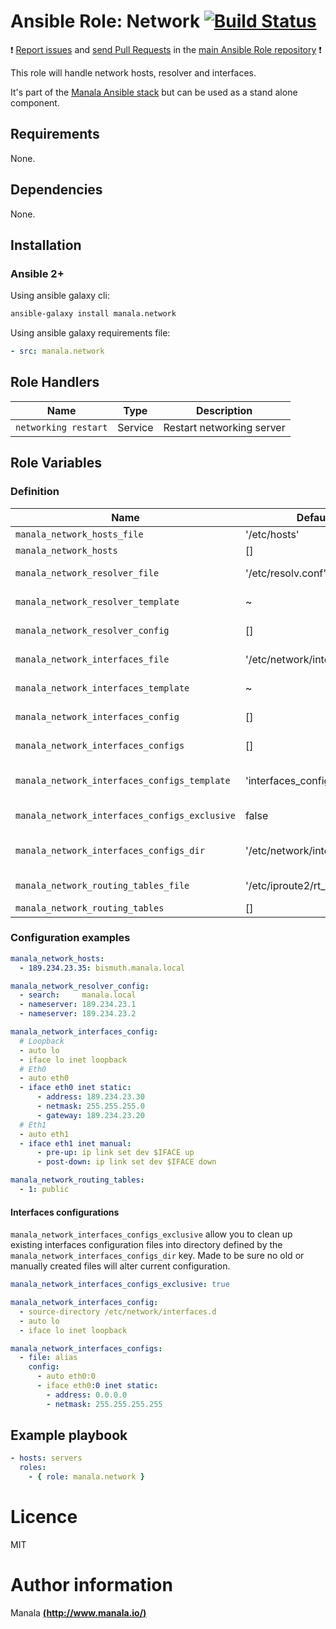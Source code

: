 # Ansible Role: Network [![Build Status](https://travis-ci.org/manala/ansible-role-network.svg?branch=master)](https://travis-ci.org/manala/ansible-role-network)

:exclamation: [Report issues](https://github.com/manala/ansible-roles/issues) and [send Pull Requests](https://github.com/manala/ansible-roles/pulls) in the [main Ansible Role repository](https://github.com/manala/ansible-roles) :exclamation:

This role will handle network hosts, resolver and interfaces.

It's part of the [Manala Ansible stack](http://www.manala.io) but can be used as a stand alone component.

## Requirements

None.

## Dependencies

None.

## Installation

### Ansible 2+

Using ansible galaxy cli:

```bash
ansible-galaxy install manala.network
```

Using ansible galaxy requirements file:

```yaml
- src: manala.network
```

## Role Handlers

| Name                 | Type    | Description               |
| -------------------- | ------- | ------------------------- |
| `networking restart` | Service | Restart networking server |

## Role Variables

### Definition

| Name                                           | Default                       | Type   | Description                              |
| ---------------------------------------------- | ----------------------------- | ------ | ---------------------------------------- |
| `manala_network_hosts_file`                    | '/etc/hosts'                  | String | Host file path                           |
| `manala_network_hosts`                         | []                            | Array  | Hosts                                    |
| `manala_network_resolver_file`                 | '/etc/resolv.conf'            | String | Resolver file path                       |
| `manala_network_resolver_template`             | ~                             | String | Resolver file template                   |
| `manala_network_resolver_config`               | []                            | Array  | Resolver configuration                   |
| `manala_network_interfaces_file`               | '/etc/network/interfaces'     | String | Interfaces file path                     |
| `manala_network_interfaces_template`           | ~                             | String | Interfaces file template                 |
| `manala_network_interfaces_config`             | []                            | Array  | Interfaces configuration                 |
| `manala_network_interfaces_configs`            | []                            | Array  | Interfaces configurations                |
| `manala_network_interfaces_configs_template`   | 'interfaces_configs/empty.j2' | String | Interfaces configurations template path  |
| `manala_network_interfaces_configs_exclusive`  | false                         | Boolean| Exclusion of existings files             |
| `manala_network_interfaces_configs_dir`        | '/etc/network/interfaces.d'   | String | Interfaces configurations directory path |
| `manala_network_routing_tables_file`           | '/etc/iproute2/rt_tables'     | String | Routing tables file path                 |
| `manala_network_routing_tables`                | []                            | Array  | Routing tables                           |

### Configuration examples

```yaml
manala_network_hosts:
  - 189.234.23.35: bismuth.manala.local

manala_network_resolver_config:
  - search:     manala.local
  - nameserver: 189.234.23.1
  - nameserver: 189.234.23.2

manala_network_interfaces_config:
  # Loopback
  - auto lo
  - iface lo inet loopback
  # Eth0
  - auto eth0
  - iface eth0 inet static:
      - address: 189.234.23.30
      - netmask: 255.255.255.0
      - gateway: 189.234.23.20
  # Eth1
  - auto eth1
  - iface eth1 inet manual:
      - pre-up: ip link set dev $IFACE up
      - post-down: ip link set dev $IFACE down

manala_network_routing_tables:
  - 1: public
```

#### Interfaces configurations

`manala_network_interfaces_configs_exclusive` allow you to clean up existing interfaces configuration files into directory defined by the `manala_network_interfaces_configs_dir` key. Made to be sure no old or manually created files will alter current configuration.

```yaml
manala_network_interfaces_configs_exclusive: true

manala_network_interfaces_config:
  - source-directory /etc/network/interfaces.d
  - auto lo
  - iface lo inet loopback

manala_network_interfaces_configs:
  - file: alias
    config:
      - auto eth0:0
      - iface eth0:0 inet static:
        - address: 0.0.0.0
        - netmask: 255.255.255.255
```

## Example playbook

```yaml
- hosts: servers
  roles:
    - { role: manala.network }
```

# Licence

MIT

# Author information

Manala [**(http://www.manala.io/)**](http://www.manala.io)
